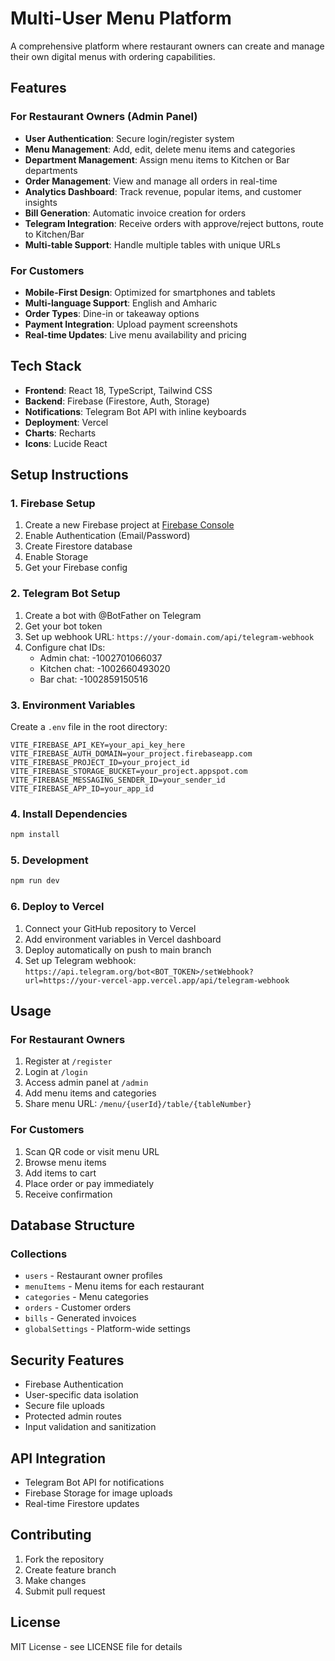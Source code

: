 # Multi-User Menu Platform

A comprehensive platform where restaurant owners can create and manage their own digital menus with ordering capabilities.

## Features

### For Restaurant Owners (Admin Panel)
- **User Authentication**: Secure login/register system
- **Menu Management**: Add, edit, delete menu items and categories
- **Department Management**: Assign menu items to Kitchen or Bar departments
- **Order Management**: View and manage all orders in real-time
- **Analytics Dashboard**: Track revenue, popular items, and customer insights
- **Bill Generation**: Automatic invoice creation for orders
- **Telegram Integration**: Receive orders with approve/reject buttons, route to Kitchen/Bar
- **Multi-table Support**: Handle multiple tables with unique URLs

### For Customers
- **Mobile-First Design**: Optimized for smartphones and tablets
- **Multi-language Support**: English and Amharic
- **Order Types**: Dine-in or takeaway options
- **Payment Integration**: Upload payment screenshots
- **Real-time Updates**: Live menu availability and pricing

## Tech Stack

- **Frontend**: React 18, TypeScript, Tailwind CSS
- **Backend**: Firebase (Firestore, Auth, Storage)
- **Notifications**: Telegram Bot API with inline keyboards
- **Deployment**: Vercel
- **Charts**: Recharts
- **Icons**: Lucide React

## Setup Instructions

### 1. Firebase Setup
1. Create a new Firebase project at [Firebase Console](https://console.firebase.google.com)
2. Enable Authentication (Email/Password)
3. Create Firestore database
4. Enable Storage
5. Get your Firebase config

### 2. Telegram Bot Setup
1. Create a bot with @BotFather on Telegram
2. Get your bot token
3. Set up webhook URL: `https://your-domain.com/api/telegram-webhook`
4. Configure chat IDs:
   - Admin chat: -1002701066037
   - Kitchen chat: -1002660493020
   - Bar chat: -1002859150516

### 3. Environment Variables
Create a `.env` file in the root directory:

```env
VITE_FIREBASE_API_KEY=your_api_key_here
VITE_FIREBASE_AUTH_DOMAIN=your_project.firebaseapp.com
VITE_FIREBASE_PROJECT_ID=your_project_id
VITE_FIREBASE_STORAGE_BUCKET=your_project.appspot.com
VITE_FIREBASE_MESSAGING_SENDER_ID=your_sender_id
VITE_FIREBASE_APP_ID=your_app_id
```

### 4. Install Dependencies
```bash
npm install
```

### 5. Development
```bash
npm run dev
```

### 6. Deploy to Vercel
1. Connect your GitHub repository to Vercel
2. Add environment variables in Vercel dashboard
3. Deploy automatically on push to main branch
4. Set up Telegram webhook: `https://api.telegram.org/bot<BOT_TOKEN>/setWebhook?url=https://your-vercel-app.vercel.app/api/telegram-webhook`

## Usage

### For Restaurant Owners
1. Register at `/register`
2. Login at `/login`
3. Access admin panel at `/admin`
4. Add menu items and categories
5. Share menu URL: `/menu/{userId}/table/{tableNumber}`

### For Customers
1. Scan QR code or visit menu URL
2. Browse menu items
3. Add items to cart
4. Place order or pay immediately
5. Receive confirmation

## Database Structure

### Collections
- `users` - Restaurant owner profiles
- `menuItems` - Menu items for each restaurant
- `categories` - Menu categories
- `orders` - Customer orders
- `bills` - Generated invoices
- `globalSettings` - Platform-wide settings

## Security Features
- Firebase Authentication
- User-specific data isolation
- Secure file uploads
- Protected admin routes
- Input validation and sanitization

## API Integration
- Telegram Bot API for notifications
- Firebase Storage for image uploads
- Real-time Firestore updates

## Contributing
1. Fork the repository
2. Create feature branch
3. Make changes
4. Submit pull request

## License
MIT License - see LICENSE file for details